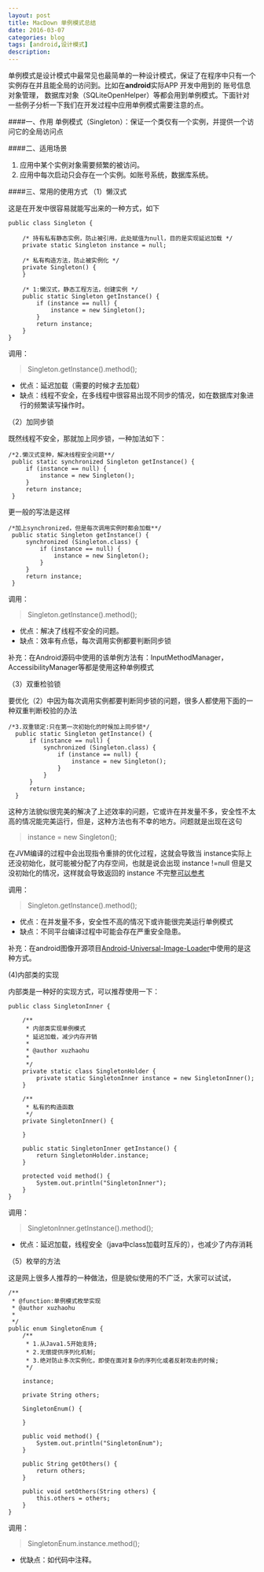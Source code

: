 ```yaml
---
layout: post
title: MacDown 单例模式总结
date: 2016-03-07
categories: blog
tags: [android,设计模式]
description: 
---
```


单例模式是设计模式中最常见也最简单的一种设计模式，保证了在程序中只有一个实例存在并且能全局的访问到。比如在**android**实际APP 开发中用到的 账号信息对象管理， 数据库对象（SQLiteOpenHelper）等都会用到单例模式。下面针对一些例子分析一下我们在开发过程中应用单例模式需要注意的点。

####一、作用
单例模式（Singleton）：保证一个类仅有一个实例，并提供一个访问它的全局访问点

####二、适用场景
1. 应用中某个实例对象需要频繁的被访问。
2. 应用中每次启动只会存在一个实例。如账号系统，数据库系统。

####三、常用的使用方式
（1）懒汉式

这是在开发中很容易就能写出来的一种方式，如下

	public class Singleton {  
  
	    /* 持有私有静态实例，防止被引用，此处赋值为null，目的是实现延迟加载 */  
	    private static Singleton instance = null;  
	  
	    /* 私有构造方法，防止被实例化 */  
	    private Singleton() {  
	    }  
	  
	    /* 1:懒汉式，静态工程方法，创建实例 */  
	    public static Singleton getInstance() {  
	        if (instance == null) {  
	            instance = new Singleton();  
	        }  
	        return instance;  
	    }  
	}  
	
调用：
>Singleton.getInstance().method();  

* 优点：延迟加载（需要的时候才去加载）
* 缺点：线程不安全，在多线程中很容易出现不同步的情况，如在数据库对象进行的频繁读写操作时。

（2）加同步锁

既然线程不安全，那就加上同步锁，一种加法如下：

	/*2.懒汉式变种，解决线程安全问题**/  
	 public static synchronized Singleton getInstance() {  
	     if (instance == null) {  
	         instance = new Singleton();  
	     }  
	     return instance;  
	 }  
更一般的写法是这样
	
	/*加上synchronized，但是每次调用实例时都会加载**/  
	 public static Singleton getInstance() {  
	     synchronized (Singleton.class) {  
	         if (instance == null) {  
	             instance = new Singleton();  
	         }  
	     }  
	     return instance;  
	 }  
	 
调用：
>Singleton.getInstance().method();  

* 优点：解决了线程不安全的问题。
* 缺点：效率有点低，每次调用实例都要判断同步锁

补充：在Android源码中使用的该单例方法有：InputMethodManager，AccessibilityManager等都是使用这种单例模式

（3）双重检验锁

要优化（2）中因为每次调用实例都要判断同步锁的问题，很多人都使用下面的一种双重判断校验的办法

	/*3.双重锁定:只在第一次初始化的时候加上同步锁*/  
	  public static Singleton getInstance() {  
	      if (instance == null) {  
	          synchronized (Singleton.class) {  
	              if (instance == null) {  
	                  instance = new Singleton();  
	              }  
	          }  
	      }  
	      return instance;  
	  }  
这种方法貌似很完美的解决了上述效率的问题，它或许在并发量不多，安全性不太高的情况能完美运行，但是，这种方法也有不幸的地方。问题就是出现在这句
>instance = new Singleton();  

在JVM编译的过程中会出现指令重排的优化过程，这就会导致当 instance实际上还没初始化，就可能被分配了内存空间，也就是说会出现 instance !=null 但是又没初始化的情况，这样就会导致返回的 instance 不完整[可以参考](http://www.360doc.com/content/11/0810/12/1542811_139352888.shtml)

调用：
>Singleton.getInstance().method();

* 优点：在并发量不多，安全性不高的情况下或许能很完美运行单例模式
* 缺点：不同平台编译过程中可能会存在严重安全隐患。

补充：在android图像开源项目[Android-Universal-Image-Loader](https://github.com/nostra13/Android-Universal-Image-Loader)中使用的是这种方式。

(4)内部类的实现 

内部类是一种好的实现方式，可以推荐使用一下：

	public class SingletonInner {  
	  
	    /** 
	     * 内部类实现单例模式 
	     * 延迟加载，减少内存开销 
	     *  
	     * @author xuzhaohu 
	     *  
	     */  
	    private static class SingletonHolder {  
	        private static SingletonInner instance = new SingletonInner();  
	    }  
	  
	    /** 
	     * 私有的构造函数 
	     */  
	    private SingletonInner() {  
	  
	    }  
	  
	    public static SingletonInner getInstance() {  
	        return SingletonHolder.instance;  
	    }  
	  
	    protected void method() {  
	        System.out.println("SingletonInner");  
	    }  
	}  
调用：

>SingletonInner.getInstance().method();  

* 优点：延迟加载，线程安全（java中class加载时互斥的），也减少了内存消耗

（5）枚举的方法

这是网上很多人推荐的一种做法，但是貌似使用的不广泛，大家可以试试，

	/** 
	 * @function:单例模式枚举实现 
	 * @author xuzhaohu 
	 *  
	 */  
	public enum SingletonEnum {  
	    /** 
	     * 1.从Java1.5开始支持; 
	     * 2.无偿提供序列化机制; 
	     * 3.绝对防止多次实例化，即使在面对复杂的序列化或者反射攻击的时候; 
	     */  
	  
	    instance;  
	  
	    private String others;  
	  
	    SingletonEnum() {  
	  
	    }  
	  
	    public void method() {  
	        System.out.println("SingletonEnum");  
	    }  
	  
	    public String getOthers() {  
	        return others;  
	    }  
	  
	    public void setOthers(String others) {  
	        this.others = others;  
	    }  
	}  
调用：
>SingletonEnum.instance.method();  

* 优缺点：如代码中注释。